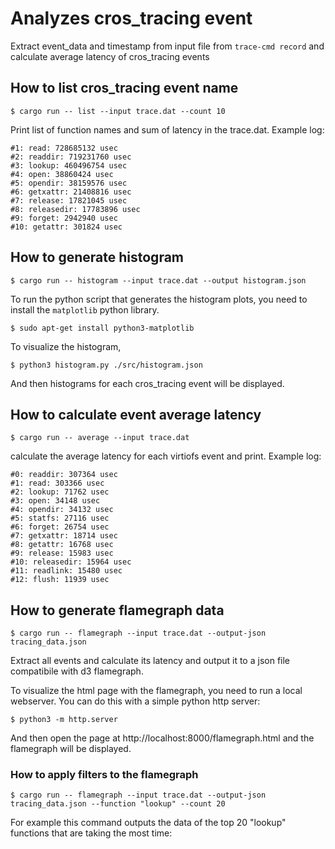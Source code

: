 # Analyzes cros_tracing event

Extract event_data and timestamp from input file from `trace-cmd record` and calculate average
latency of cros_tracing events

## How to list cros_tracing event name

```
$ cargo run -- list --input trace.dat --count 10
```

Print list of function names and sum of latency in the trace.dat. Example log:

```
#1: read: 728685132 usec
#2: readdir: 719231760 usec
#3: lookup: 460496754 usec
#4: open: 38860424 usec
#5: opendir: 38159576 usec
#6: getxattr: 21408816 usec
#7: release: 17821045 usec
#8: releasedir: 17783896 usec
#9: forget: 2942940 usec
#10: getattr: 301824 usec
```

## How to generate histogram

```
$ cargo run -- histogram --input trace.dat --output histogram.json
```

To run the python script that generates the histogram plots, you need to install the `matplotlib`
python library.

```
$ sudo apt-get install python3-matplotlib
```

To visualize the histogram,

```
$ python3 histogram.py ./src/histogram.json
```

And then histograms for each cros_tracing event will be displayed.

## How to calculate event average latency

```
$ cargo run -- average --input trace.dat
```

calculate the average latency for each virtiofs event and print. Example log:

```
#0: readdir: 307364 usec
#1: read: 303366 usec
#2: lookup: 71762 usec
#3: open: 34148 usec
#4: opendir: 34132 usec
#5: statfs: 27116 usec
#6: forget: 26754 usec
#7: getxattr: 18714 usec
#8: getattr: 16768 usec
#9: release: 15983 usec
#10: releasedir: 15964 usec
#11: readlink: 15480 usec
#12: flush: 11939 usec
```

## How to generate flamegraph data

```
$ cargo run -- flamegraph --input trace.dat --output-json tracing_data.json
```

Extract all events and calculate its latency and output it to a json file compatibile with d3
flamegraph.

To visualize the html page with the flamegraph, you need to run a local webserver. You can do this
with a simple python http server:

```
$ python3 -m http.server
```

And then open the page at http://localhost:8000/flamegraph.html and the flamegraph will be
displayed.

### How to apply filters to the flamegraph

```
$ cargo run -- flamegraph --input trace.dat --output-json tracing_data.json --function "lookup" --count 20
```

For example this command outputs the data of the top 20 "lookup" functions that are taking the most
time:
